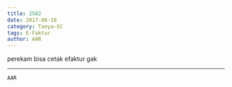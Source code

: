 ```yaml
---
title: 2582
date: 2017-06-16
category: Tanya-SC
tags: E-Faktur
author: AAR
---
```


perekam bisa cetak efaktur gak

---



`AAR`
